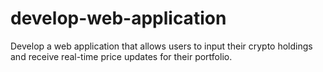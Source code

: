 # develop-web-application
Develop a web application that allows users to input their crypto holdings and receive real-time price updates for their portfolio.
